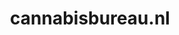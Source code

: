 ---
layout: post
title:  "cannabisbureau.nl"
internal_url:  "/dutchgov/cannabisbureau.nl.html"
categories: dutchgov
---